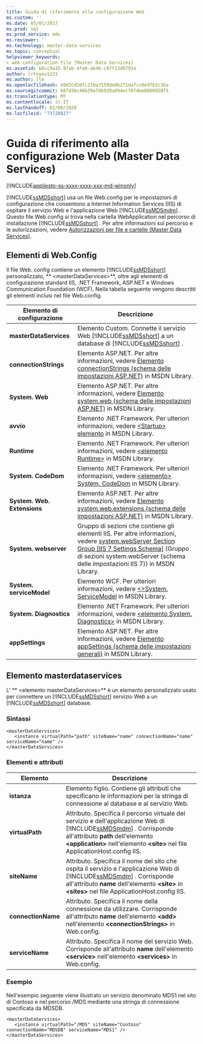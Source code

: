 ```yaml
---
title: Guida di riferimento alla configurazione Web
ms.custom: ''
ms.date: 03/01/2017
ms.prod: sql
ms.prod_service: mds
ms.reviewer: ''
ms.technology: master-data-services
ms.topic: conceptual
helpviewer_keywords:
- web configuration file [Master Data Services]
ms.assetid: b8cc9a35-97ab-4fe0-ab4b-c07f13d9793a
author: lrtoyou1223
ms.author: lle
ms.openlocfilehash: e9d3cd20fc219a7159de0b271dafcc0e9fb2c3ba
ms.sourcegitcommit: b87d36c46b39af8b929ad94ec707dee8800950f5
ms.translationtype: MT
ms.contentlocale: it-IT
ms.lasthandoff: 02/08/2020
ms.locfileid: "73728827"
---
```

# <a name="web-configuration-reference-master-data-services"></a>Guida di riferimento alla configurazione Web (Master Data Services)

[!INCLUDE[appliesto-ss-xxxx-xxxx-xxx-md-winonly](../includes/appliesto-ss-xxxx-xxxx-xxx-md-winonly.md)]

  
  [!INCLUDE[ssMDSshort](../includes/ssmdsshort-md.md)] usa un file Web.config per le impostazioni di configurazione che consentono a Internet Information Services (IIS) di ospitare il servizio Web e l'applicazione Web [!INCLUDE[ssMDSmdm](../includes/ssmdsmdm-md.md)] . Questo file Web.config si trova nella cartella WebApplication nel percorso di installazione [!INCLUDE[ssMDSshort](../includes/ssmdsshort-md.md)] . Per altre informazioni sul percorso e le autorizzazioni, vedere [Autorizzazioni per file e cartelle &#40;Master Data Services&#41;](../master-data-services/folder-and-file-permissions-master-data-services.md).  
  
## <a name="webconfig-elements"></a>Elementi di Web.Config  
 Il file Web. config contiene un elemento [!INCLUDE[ssMDSshort](../includes/ssmdsshort-md.md)] personalizzato, ** \<masterDataServices>**, oltre agli elementi di configurazione standard IIS, .NET Framework, ASP.NET e Windows Communication Foundation (WCF). Nella tabella seguente vengono descritti gli elementi inclusi nel file Web.config.  
  
|Elemento di configurazione|Descrizione|  
|---------------------------|-----------------|  
|**masterDataServices**|Elemento Custom. Connette il servizio Web [!INCLUDE[ssMDSshort](../includes/ssmdsshort-md.md)] a un database di [!INCLUDE[ssMDSshort](../includes/ssmdsshort-md.md)] .|  
|**connectionStrings**|Elemento ASP.NET. Per altre informazioni, vedere [Elemento connectionStrings (schema delle impostazioni ASP.NET)](https://go.microsoft.com/fwlink/?LinkId=178347) in MSDN Library.|  
|**System. Web**|Elemento ASP.NET. Per altre informazioni, vedere [Elemento system.web (schema delle impostazioni ASP.NET)](https://go.microsoft.com/fwlink/?LinkId=178348) in MSDN Library.|  
|**avvio**|Elemento .NET Framework. Per ulteriori informazioni, vedere [ \<Startup> elemento](https://go.microsoft.com/fwlink/?LinkId=178349) in MSDN Library.|  
|**Runtime**|Elemento .NET Framework. Per ulteriori informazioni, vedere [ \<elemento Runtime>](https://go.microsoft.com/fwlink/?LinkId=178350) in MSDN Library.|  
|**System. CodeDom**|Elemento .NET Framework. Per ulteriori informazioni, vedere [ \<elemento> System. CodeDom](https://go.microsoft.com/fwlink/?LinkId=178351) in MSDN Library.|  
|**System. Web. Extensions**|Elemento ASP.NET. Per altre informazioni, vedere [Elemento system.web.extensions (schema delle impostazioni ASP.NET)](https://go.microsoft.com/fwlink/?LinkId=178352) in MSDN Library.|  
|**System. webserver**|Gruppo di sezioni che contiene gli elementi IIS. Per altre informazioni, vedere [system.webServer Section Group \[IIS 7 Settings Schema\]](https://go.microsoft.com/fwlink/?LinkId=178353) (Gruppo di sezioni system.webServer (schema delle impostazioni IIS 7)) in MSDN Library.|  
|**System. serviceModel**|Elemento WCF. Per ulteriori informazioni, vedere [ \<>System. ServiceModel](https://go.microsoft.com/fwlink/?LinkId=178354) in MSDN Library.|  
|**System. Diagnostics**|Elemento .NET Framework. Per ulteriori informazioni, vedere [ \<elemento System. Diagnostics>](https://go.microsoft.com/fwlink/?LinkId=178355) in MSDN Library.|  
|**appSettings**|Elemento ASP.NET. Per altre informazioni, vedere [Elemento appSettings (schema delle impostazioni generali)](https://go.microsoft.com/fwlink/?LinkId=178356) in MSDN Library.|  
  
## <a name="masterdataservices-element"></a>Elemento masterdataservices  
 L' ** \<elemento masterDataServices>** è un elemento personalizzato usato per connettere un [!INCLUDE[ssMDSshort](../includes/ssmdsshort-md.md)] servizio Web a un [!INCLUDE[ssMDSshort](../includes/ssmdsshort-md.md)] database.  
  
### <a name="syntax"></a>Sintassi  
  
```  
<masterDataServices>  
   <instance virtualPath="path" siteName="name" connectionName="name" serviceName="name" />  
</masterDataServices>  
```  
  
### <a name="elements-and-attributes"></a>Elementi e attributi  
  
|Elemento|Descrizione|  
|----------|-----------------|  
|**istanza**|Elemento figlio. Contiene gli attributi che specificano le informazioni per la stringa di connessione al database e al servizio Web.|  
|**virtualPath**|Attributo. Specifica il percorso virtuale del servizio e dell'applicazione Web di [!INCLUDE[ssMDSmdm](../includes/ssmdsmdm-md.md)] . Corrisponde all'attributo **path** dell'elemento **\<application>** nell'elemento **\<site>** nel file ApplicationHost.config IIS.|  
|**siteName**|Attributo. Specifica il nome del sito che ospita il servizio e l'applicazione Web di [!INCLUDE[ssMDSmdm](../includes/ssmdsmdm-md.md)] . Corrisponde all'attributo **name** dell'elemento **\<site>** in **\<sites>** nel file ApplicationHost.config IIS.|  
|**connectionName**|Attributo. Specifica il nome della connessione da utilizzare. Corrisponde all'attributo **name** dell'elemento **\<add>** nell'elemento **\<connectionStrings>** in Web.config.|  
|**serviceName**|Attributo. Specifica il nome del servizio Web. Corrisponde all'attributo **name** dell'elemento **\<service>** nell'elemento **\<services>** in Web.config.|  
  
### <a name="example"></a>Esempio  
 Nell'esempio seguente viene illustrato un servizio denominato MDS1 nel sito di Contoso e nel percorso /MDS mediante una stringa di connessione specificata da MDSDB.  
  
```  
<masterDataServices>  
   <instance virtualPath="/MDS" siteName="Contoso" connectionName="MDSDB" serviceName="MDS1" />  
</masterDataServices>  
```  
  
  
